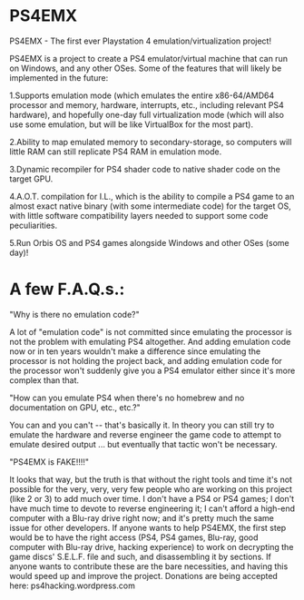 PS4EMX
======

PS4EMX - The first ever Playstation 4 emulation/virtualization project!

PS4EMX is a project to create a PS4 emulator/virtual machine that can run on Windows, and any other OSes. Some of the features that will likely be implemented in the future:

1.Supports emulation mode (which emulates the entire x86-64/AMD64 processor and memory, hardware, interrupts, etc., including relevant PS4 hardware), and hopefully one-day full virtualization mode (which will also use some emulation, but will be like VirtualBox for the most part).

2.Ability to map emulated memory to secondary-storage, so computers will little RAM can still replicate PS4 RAM in emulation mode.

3.Dynamic recompiler for PS4 shader code to native shader code on the target GPU.

4.A.O.T. compilation for I.L., which is the ability to compile a PS4 game to an almost exact native binary (with some intermediate code) for the target OS, with little software compatibility layers needed to support some code peculiarities.

5.Run Orbis OS and PS4 games alongside Windows and other OSes (some day)!

A few F.A.Q.s.:
======

"Why is there no emulation code?"

A lot of "emulation code" is not committed since emulating the processor is not the problem with emulating PS4 altogether. And adding emulation code now or in ten years wouldn't make a difference since emulating the processor is not holding the project back, and adding emulation code for the processor won't suddenly give you a PS4 emulator either since it's more complex than that.

"How can you emulate PS4 when there's no homebrew and no documentation on GPU, etc., etc.?"

You can and you can't -- that's basically it. In theory you can still try to emulate the hardware and reverse engineer the game code to attempt to emulate desired output ... but eventually that tactic won't be necessary.

"PS4EMX is FAKE!!!!"

It looks that way, but the truth is that without the right tools and time it's not possible for the very, very, very few people who are working on this project (like 2 or 3) to add much over time. I don't have a PS4 or PS4 games; I don't have much time to devote to reverse engineering it; I can't afford a high-end computer with a Blu-ray drive right now; and it's pretty much the same issue for other developers. If anyone wants to help PS4EMX, the first step would be to have the right access (PS4, PS4 games, Blu-ray, good computer with Blu-ray drive, hacking experience) to work on decrypting the game discs' S.E.L.F. file and such, and disassembling it by sections. If anyone wants to contribute these are the bare necessities, and having this would speed up and improve the project. Donations are being accepted here: ps4hacking.wordpress.com
